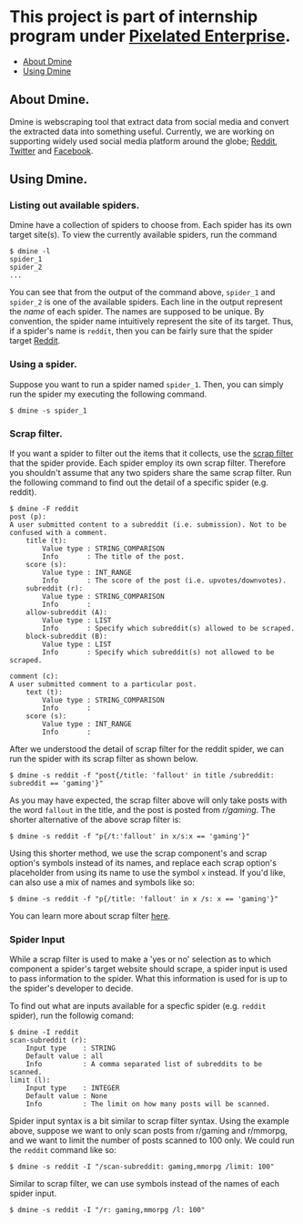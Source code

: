 # This project is part of internship program under [Pixelated Enterprise](http://www.pixelated.asia).

- [About Dmine](https://github.com/amirulmenjeni/dmine/blob/master/README.md#about-dmine)
- [Using Dmine](https://github.com/amirulmenjeni/dmine/blob/master/README.md#using-dmine)

## About Dmine.

Dmine is webscraping tool that extract data from social media and convert the extracted data into something useful. Currently, we are working on supporting widely used social media platform around the globe; [Reddit](http://www.reddit.com), [Twitter](http://www.twitter.com) and [Facebook](http://www.facebook.com). 

## Using Dmine.

### Listing out available spiders.
Dmine have a collection of spiders to choose from. Each spider has its own target site(s). To view the currently available spiders, run the command

    $ dmine -l
    spider_1
    spider_2
    ...
    
You can see that from the output of the command above, `spider_1` and `spider_2` is one of the available spiders. Each line in the output represent the _name_ of each spider. The names are supposed to be unique.
By convention, the spider name intuitively represent the site of its target. Thus, if a spider's name is `reddit`, then you can be fairly sure that the spider target [Reddit](http://www.reddit.com).

### Using a spider.

Suppose you want to run a spider named `spider_1`. Then, you can simply run the spider my executing the
following command.

    $ dmine -s spider_1
    
### Scrap filter.

If you want a spider to filter out the items that it collects, use the [scrap filter](https://github.com/amirulmenjeni/dmine/wiki/Scrap-Filter) that the spider provide. Each spider employ its own scrap filter. Therefore you shouldn't assume that any two spiders share the same scrap filter. Run the following command to find out the detail of a specific spider (e.g. reddit).

    $ dmine -F reddit
    post (p):
    A user submitted content to a subreddit (i.e. submission). Not to be confused with a comment.
        title (t): 
            Value type : STRING_COMPARISON
            Info       : The title of the post.
        score (s): 
            Value type : INT_RANGE
            Info       : The score of the post (i.e. upvotes/downvotes).
        subreddit (r): 
            Value type : STRING_COMPARISON
            Info       : 
        allow-subreddit (A): 
            Value type : LIST
            Info       : Specify which subreddit(s) allowed to be scraped.
        block-subreddit (B): 
            Value type : LIST
            Info       : Specify which subreddit(s) not allowed to be scraped.
    
    comment (c):
    A user submitted comment to a particular post.
        text (t): 
            Value type : STRING_COMPARISON
            Info       : 
        score (s): 
            Value type : INT_RANGE
            Info       : 
    
After we understood the detail of scrap filter for the reddit spider, we can run the spider with its scrap filter as shown below.

    $ dmine -s reddit -f "post{/title: 'fallout' in title /subreddit: subreddit == 'gaming'}"
    
As you may have expected, the scrap filter above will only take posts with the word `fallout` in the title,
and the post is posted from _r/gaming_. The shorter alternative of the above scrap filter is:

    $ dmine -s reddit -f "p{/t:'fallout' in x/s:x == 'gaming'}"

Using this shorter method, we use the scrap component's and scrap option's symbols instead of its names, and
replace each scrap option's placeholder from using its name to use the symbol `x` instead. If you'd like, can also use a mix
of names and symbols like so:

    $ dmine -s reddit -f "p{/title: 'fallout' in x /s: x == 'gaming'}"

You can learn more about scrap filter [here](https://github.com/amirulmenjeni/dmine/wiki/Scrap-Filter).

### Spider Input

While a scrap filter is used to make a 'yes or no' selection as to which component a spider's target website should scrape, a spider input is used to pass information to the spider. What this information is used for is up to the spider's developer to decide. 

To find out what are inputs available for a specfic spider (e.g. `reddit` spider), run the followig comand:

    $ dmine -I reddit
    scan-subreddit (r):
        Input type    : STRING
        Default value : all
        Info          : A comma separated list of subreddits to be scanned.
    limit (l):
        Input type    : INTEGER
        Default value : None
        Info          : The limit on how many posts will be scanned.

Spider input syntax is a bit similar to scrap filter syntax. Using the example above, suppose we want to only scan posts from r/gaming and r/mmorpg, and we want to limit the number of posts scanned to 100 only. We could run the `reddit` command like so:

    $ dmine -s reddit -I "/scan-subreddit: gaming,mmorpg /limit: 100"

Similar to scrap filter, we can use symbols instead of the names of each spider input.

    $ dmine -s reddit -I "/r: gaming,mmorpg /l: 100"



